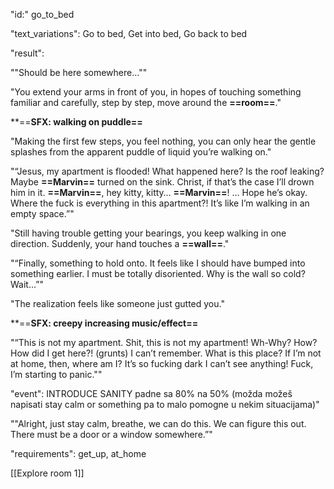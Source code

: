"id:" go_to_bed

"text_variations":
Go to bed, Get into bed, Go back to bed

"result":

""Should be here somewhere...""

"You extend your arms in front of you, in hopes of touching something familiar and carefully, step by step, move around the **==room==**." 

**==**SFX: walking on puddle==** 

"Making the first few steps, you feel nothing, you can only hear the gentle splashes from the apparent puddle of liquid you’re walking on." 

"“Jesus, my apartment is flooded! What happened here? Is the roof leaking? Maybe **==Marvin==** turned on the sink. Christ, if that’s the case I’ll drown him in it. **==Marvin==**, hey kitty, kitty… **==Marvin==**! … Hope he’s okay. Where the fuck is everything in this apartment?! It’s like I’m walking in an empty space.”"

"Still having trouble getting your bearings, you keep walking in one direction. Suddenly, your hand touches a **==wall==**." 

"“Finally, something to hold onto. It feels like I should have bumped into something earlier. I must be totally disoriented. Why is the wall so cold? Wait…”" 

"The realization feels like someone just gutted you."

**==**SFX: creepy increasing music/effect==** 

"“This is not my apartment. Shit, this is not my apartment! Wh-Why? How? How did I get here?! (grunts) I can’t remember. What is this place? If I’m not at home, then, where am I? It’s so fucking dark I can’t see anything! Fuck, I’m starting to panic.""

"event":
INTRODUCE SANITY padne sa 80% na 50% (možda možeš napisati stay calm or something pa to malo pomogne u nekim situacijama)"

""Alright, just stay calm, breathe, we can do this. We can figure this out. There must be a door or a window somewhere.”"

"requirements": get_up, at_home

[[Explore room 1]]
